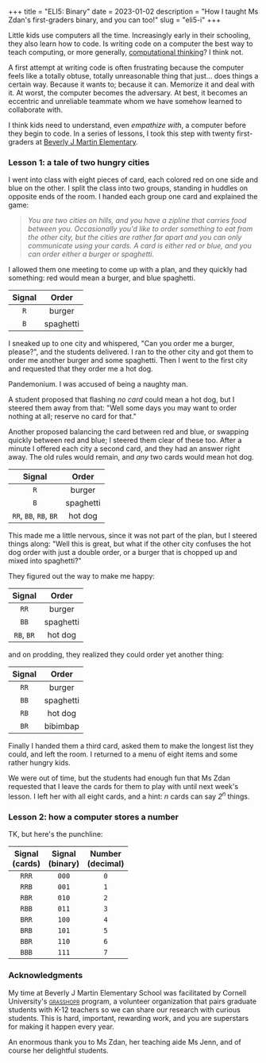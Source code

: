 +++
title = "ELI5: Binary"
date = 2023-01-02
description = "How I taught Ms Zdan's first-graders binary, and you can too!"
slug = "eli5-i"
+++

Little kids use computers all the time.
Increasingly early in their schooling, they also learn how to code.
Is writing code on a computer the best way to teach computing, or more generally, [computational thinking](https://www.cs.cmu.edu/~15110-s13/Wing06-ct.pdf)? I think not.

A first attempt at writing code is often frustrating because the computer feels like a totally obtuse, totally unreasonable thing that just... does things a certain way.
Because it wants to; because it can.
Memorize it and deal with it.
At worst, the computer becomes the adversary.
At best, it becomes an eccentric and unreliable teammate whom we have somehow learned to collaborate with.

I think kids need to understand, even _empathize with_, a computer before they begin to code.
In a series of lessons, I took this step with twenty first-graders at [Beverly J Martin Elementary](https://www.ithacacityschools.org/bjm).



### Lesson 1: a tale of two hungry cities

I went into class with eight pieces of card, each colored red on one
side and blue on the other. I split the class into two groups, standing
in huddles on opposite ends of the room. I handed each group one card
and explained the game:

> _You are two cities on hills, and you have a zipline that carries food
between you. Occasionally you'd like to order something to eat from the
other city, but the cities are rather far apart and you can only
communicate using your cards. A card is either red or blue, and you can
order either a burger or spaghetti._

I allowed them one meeting to come up with a plan, and they quickly had
something: red would mean a burger, and blue spaghetti.

<center>

| Signal | Order |
| :--: | :--: |
| `R` | burger |
| `B` | spaghetti |

</center>

I sneaked up to one city and whispered, "Can you order me a burger,
please?", and the students delivered. I ran to the other city and got
them to order me another burger and some spaghetti. Then I went to the
first city and requested that they order me a hot dog.

Pandemonium. I was accused of being a naughty man.

A student proposed that flashing *no card* could mean a hot dog, but I steered
them away from that: "Well some days you may want to order nothing at
all; reserve no card for that."

Another proposed balancing the card between red and blue, or swapping
quickly between red and blue; I steered them clear of these too. After a
minute I offered each city a second card, and they had an answer right
away. The old rules would remain, and *any* two cards would mean hot
dog.

<center>

| Signal | Order |
| :--: | :--: |
| `R` |     burger |
| `B` | spaghetti |
| `RR`, `BB`, `RB`, `BR` | hot dog |

</center>

This made me a little nervous, since it was not part of the plan, but I
steered things along: "Well this is great, but what if the other city
confuses the hot dog order with just a double order, or a burger that is
chopped up and mixed into spaghetti?"

They figured out the way to make me happy:

<center>

| Signal | Order |
| :--: | :--: |
| `RR` |     burger |
| `BB` | spaghetti |
| `RB`, `BR` | hot dog |

</center>

and on prodding, they realized they could order yet another thing:

<center>

| Signal | Order |
| :--: | :--: |
| `RR` |     burger |
| `BB` | spaghetti |
| `RB` | hot dog |
| `BR` | bibimbap |

</center>


Finally I handed them a third card, asked them to make the longest list
they could, and left the room. I returned to a menu of eight items and
some rather hungry kids.

We were out of time, but the students had enough fun that Ms Zdan
requested that I leave the cards for them to play with until next week's
lesson. I left her with all eight cards, and a hint:
_n_ cards can
say _2<sup>n</sup>_ things.


### Lesson 2: how a computer stores a number

TK, but here's the punchline:

<center>

| Signal <br> (cards) | Signal <br> (binary) | Number <br> (decimal) |
| :---: | :---: | :--: |
| `RRR` | `000` | `0` |
| `RRB` | `001` | `1` |
| `RBR` | `010` | `2` |
| `RBB` | `011` | `3` |
| `BRR` | `100` | `4` |
| `BRB` | `101` | `5` |
| `BBR` | `110` | `6` |
| `BBB` | `111` | `7` |

</center>


### Acknowledgments

My time at Beverly J Martin Elementary School was facilitated by Cornell
University's [<span style="font-variant: small-caps">grasshopr</span>](https://sites.google.com/view/grasshopratcornell/home) program, a volunteer organization
that pairs graduate students with K-12 teachers so we can share our
research with curious students. This is hard, important, rewarding work,
and you are superstars for making it happen every year.

An enormous thank you to Ms Zdan, her teaching aide Ms Jenn, and
of course her delightful students.